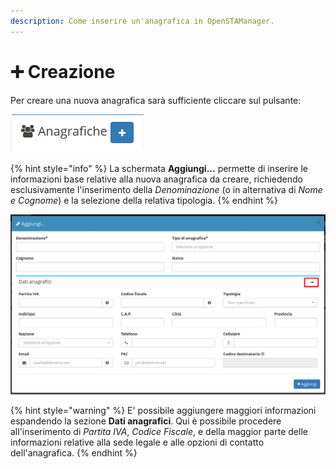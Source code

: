 ```yaml
---
description: Come inserire un'anagrafica in OpenSTAManager.
---
```


# ➕ Creazione

Per creare una nuova anagrafica sarà sufficiente cliccare sul pulsante:

![Creazione anagrafica](../../../.gitbook/assets/AggiungereAnagrafiche.PNG)

{% hint style="info" %}
La schermata **Aggiungi...** permette di inserire le informazioni base relative alla nuova anagrafica da creare, richiedendo esclusivamente l'inserimento della _Denominazione_ (o in alternativa di _Nome e Cognome_) e la selezione della relativa tipologia.
{% endhint %}

![](<../../../.gitbook/assets/immagine (205).png>)

{% hint style="warning" %}
E' possibile aggiungere maggiori informazioni espandendo la sezione **Dati anagrafici**. Qui è possibile procedere all'inserimento di _Partita IVA_, _Codice Fiscale_, e della maggior parte delle informazioni relative alla sede legale e alle opzioni di contatto dell'anagrafica.
{% endhint %}

